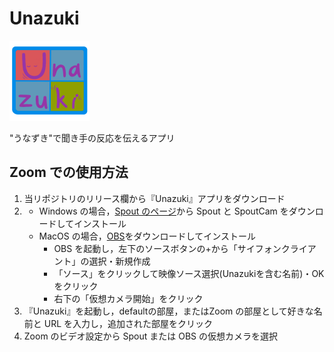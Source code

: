 # Unazuki

<img center src="Assets/Images/image_1024.png" width="128" height="128">

"うなずき"で聞き手の反応を伝えるアプリ

## Zoom での使用方法

1. 当リポジトリのリリース欄から『Unazuki』アプリをダウンロード
2. - Windows の場合，[Spout のページ](https://leadedge.github.io/)から Spout と SpoutCam をダウンロードしてインストール
   - MacOS の場合，[OBS](https://obsproject.com/ja/download)をダウンロードしてインストール
     - OBS を起動し，左下のソースボタンの+から「サイフォンクライアント」の選択・新規作成
     - 「ソース」をクリックして映像ソース選択(Unazukiを含む名前)・OK をクリック
     - 右下の「仮想カメラ開始」をクリック
3. 『Unazuki』を起動し，defaultの部屋，またはZoom の部屋として好きな名前と URL を入力し，追加された部屋をクリック
4. Zoom のビデオ設定から Spout または OBS の仮想カメラを選択
